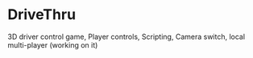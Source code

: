 # DriveThru
3D driver control game,
Player controls,
Scripting,
Camera switch,
local multi-player (working on it)
